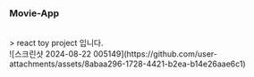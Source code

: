 ### Movie-App
<br>
> react toy project 입니다.
<br>
![스크린샷 2024-08-22 005149](https://github.com/user-attachments/assets/8abaa296-1728-4421-b2ea-b14e26aae6c1)
